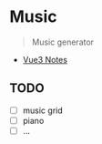 # Music

> Music generator

* [Vue3 Notes](./vue3.md)

## TODO

- [ ] music grid
- [ ] piano
- [ ] ...

